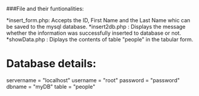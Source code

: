 ###File and their funtionalities:

*insert_form.php: Accepts the ID, First Name and the Last Name whic can be saved to the mysql database.
*insert2db.php  : Displays the message whether the information was successfully inserted to database or not.
*showData.php  : Diplays the contents of table "people" in the tabular form.




# Database details:
servername = "localhost"
username = "root"
password = "password"
dbname = "myDB"
table = "people"
